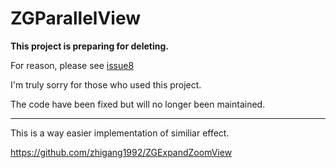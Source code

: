 ZGParallelView
==============

**This project is preparing for deleting.**

For reason, please see [issue8](https://github.com/zhigang1992/ZGParallelView/issues/8)

I'm truly sorry for those who used this project.

The code have been fixed but will no longer been maintained.

---------
This is a way easier implementation of similiar effect.

https://github.com/zhigang1992/ZGExpandZoomView
